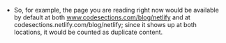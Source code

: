 

- So, for example, the page you are reading right now would be available by default at both www.codesections.com/blog/netlify and at codesections.netlify.com/blog/netlify; since it shows up at both locations, it would be counted as duplicate content.
